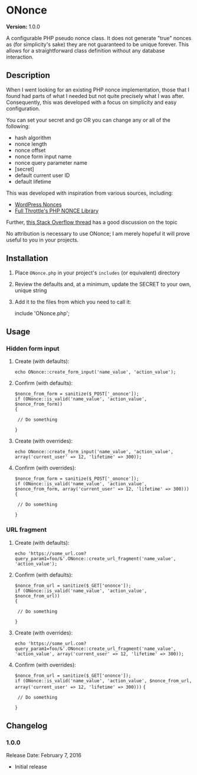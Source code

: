 # ONonce #
**Version:** 1.0.0   


A configurable PHP pseudo nonce class.  It does not generate "true" nonces as (for simplicity's sake) they are not guaranteed to be unique forever.  This allows for a straightforward class definition without any database interaction.

## Description ##

When I went looking for an existing PHP nonce implementation, those that I found had parts of what I needed but not quite precisely what I was after.  Consequently, this was developed with a focus on simplicity and easy configuration.  

You can set your secret and go OR you can change any or all of the following:

* hash algorithm
* nonce length
* nonce offset
* nonce form input name
* nonce query parameter name
* [secret]
* default current user ID
* default lifetime

This was developed with inspiration from various sources, including:

* [WordPress Nonces](https://codex.wordpress.org/WordPress_Nonces)
* [Full Throttle's PHP NONCE Library](http://fullthrottledevelopment.com/php-nonce-library)

Further, [this Stack Overflow thread](http://stackoverflow.com/questions/4145531/how-to-create-and-use-nonces/4145848#4145848) has a good discussion on the topic

No attribution is necessary to use ONonce; I am merely hopeful it will prove useful to you in your projects.


## Installation ##

1. Place <code>ONonce.php</code> in your project's <code>includes</code> (or equivalent) directory
2. Review the defaults and, at a minimum, update the SECRET to your own, unique string
3. Add it to the files from which you need to call it:

	include 'ONonce.php';

## Usage ##

### Hidden form input ###

1. Create (with defaults):

    `echo ONonce::create_form_input('name_value', 'action_value');`  

2. Confirm (with defaults):

    `$nonce_from_form = sanitize($_POST['_ononce']);`  
    `if (ONonce::is_valid('name_value', 'action_value', $nonce_from_form))`  
    `{`  
  
        // Do something  
  
    `}`  
    
3. Create (with overrides):

    `echo ONonce::create_form_input('name_value', 'action_value', array('current_user' => 12, 'lifetime' => 300));`

4. Confirm (with overrides):

    `$nonce_from_form = sanitize($_POST['_ononce']);`  
    `if (ONonce::is_valid('name_value', 'action_value', $nonce_from_form, array('current_user' => 12, 'lifetime' => 300)))`  
    `{`
    
        // Do something
        	
    `}`

### URL fragment ###

1. Create (with defaults):

    `echo 'https://some_url.com?query_param1=foo/&'.ONonce::create_url_fragment('name_value', 'action_value');`		

2. Confirm (with defaults):

    `$nonce_from_url = sanitize($_GET['ononce']);`  
    `if (ONonce::is_valid('name_value', 'action_value', $nonce_from_url))`  
    `{`  
  
        // Do something  
  
    `}`  
    
3. Create (with overrides):

    `echo 'https://some_url.com?query_param1=foo/&'.ONonce::create_url_fragment('name_value', 'action_value', array('current_user' => 12, 'lifetime' => 300));`  
    
4. Confirm (with overrides):

    `$nonce_from_url = sanitize($_GET['ononce']);`  
    `if (ONonce::is_valid('name_value', 'action_value', $nonce_from_url, array('current_user' => 12, 'lifetime' => 300)))` 
    `{`  
  
        // Do something  
  
    `}`  
    
## Changelog ##

### 1.0.0 ###
Release Date: February 7, 2016

* Initial release
